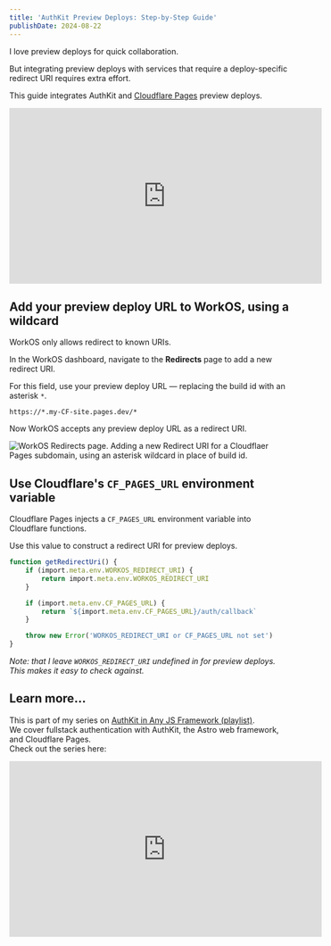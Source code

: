 ```yaml
---
title: 'AuthKit Preview Deploys: Step-by-Step Guide'
publishDate: 2024-08-22
---
```


I love preview deploys for quick collaboration.

But integrating preview deploys with services that require a deploy-specific redirect URI requires extra effort.

This guide integrates AuthKit and [Cloudflare Pages](https://pages.cloudflare.com/) preview deploys.

<div data-responsive-youtube-container>

<iframe width="560" height="315" src="https://www.youtube.com/embed/vXhyOyA__Zs?si=mBgedbswcFFOcDPL" title="YouTube video player" frameborder="0" allow="accelerometer; autoplay; clipboard-write; encrypted-media; gyroscope; picture-in-picture; web-share" referrerpolicy="strict-origin-when-cross-origin" allowfullscreen></iframe>
</div>

## Add your preview deploy URL to WorkOS, using a wildcard

WorkOS only allows redirect to known URIs.

In the WorkOS dashboard, navigate to the **Redirects** page to add a new redirect URI.

For this field, use your preview deploy URL — replacing the build id with an asterisk `*`.

```
https://*.my-CF-site.pages.dev/*
```

Now WorkOS accepts any preview deploy URL as a redirect URI.

![WorkOS Redirects page. Adding a new Redirect URI for a Cloudflaer Pages subdomain, using an asterisk wildcard in place of build id.](./authkit-preview-deploys/authkit-preview-deploys.png)

## Use Cloudflare's `CF_PAGES_URL` environment variable

Cloudflare Pages injects a `CF_PAGES_URL` environment variable into Cloudflare functions.

Use this value to construct a redirect URI for preview deploys.

```ts title="Cloudflare Pages Function in a using Vite"
function getRedirectUri() {
	if (import.meta.env.WORKOS_REDIRECT_URI) {
		return import.meta.env.WORKOS_REDIRECT_URI
	}

	if (import.meta.env.CF_PAGES_URL) {
		return `${import.meta.env.CF_PAGES_URL}/auth/callback`
	}

	throw new Error('WORKOS_REDIRECT_URI or CF_PAGES_URL not set')
}
```

_Note: that I leave `WORKOS_REDIRECT_URI` undefined in for preview deploys. This makes it easy to check against._

## Learn more…

This is part of my series on [AuthKit in Any JS Framework (playlist)](https://youtube.com/playlist?list=PLB4m9iWZsJzh0uSwmw0f5aOqQByvi25_5&feature=shared).  
We cover fullstack authentication with AuthKit, the Astro web framework, and Cloudflare Pages.  
Check out the series here:

<div data-responsive-youtube-container>

<iframe width="560" height="315" src="https://www.youtube.com/embed/237vaK_nYRg?si=gcQb-4uGXUx5occn" title="YouTube video player" frameborder="0" allow="accelerometer; autoplay; clipboard-write; encrypted-media; gyroscope; picture-in-picture; web-share" referrerpolicy="strict-origin-when-cross-origin" allowfullscreen></iframe>

</div>
